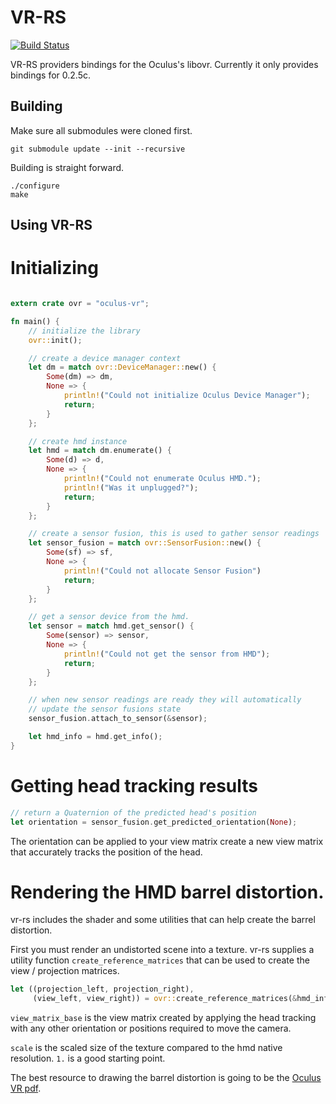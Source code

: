 VR-RS
=====

[![Build Status](https://travis-ci.org/csherratt/vr-rs.svg?branch=master)](https://travis-ci.org/csherratt/vr-rs)

VR-RS providers bindings for the Oculus's libovr. Currently it only provides bindings for 0.2.5c.

Building
--------

Make sure all submodules were cloned first.

    git submodule update --init --recursive

Building is straight forward.

    ./configure
    make


Using VR-RS
-----------

# Initializing

```rust

extern crate ovr = "oculus-vr";

fn main() {
    // initialize the library
    ovr::init();

    // create a device manager context
    let dm = match ovr::DeviceManager::new() {
        Some(dm) => dm,
        None => {
            println!("Could not initialize Oculus Device Manager");
            return;
        }
    };

    // create hmd instance
    let hmd = match dm.enumerate() {
        Some(d) => d,
        None => {
            println!("Could not enumerate Oculus HMD.");
            println!("Was it unplugged?");
            return;
        }
    };

    // create a sensor fusion, this is used to gather sensor readings
    let sensor_fusion = match ovr::SensorFusion::new() {
        Some(sf) => sf,
        None => {
            println!("Could not allocate Sensor Fusion")
            return;
        }
    };

    // get a sensor device from the hmd.
    let sensor = match hmd.get_sensor() {
        Some(sensor) => sensor,
        None => {
            println!("Could not get the sensor from HMD");
            return;
        }
    };

    // when new sensor readings are ready they will automatically
    // update the sensor fusions state
    sensor_fusion.attach_to_sensor(&sensor);

    let hmd_info = hmd.get_info();
}
```

# Getting head tracking results

```rust
// return a Quaternion of the predicted head's position
let orientation = sensor_fusion.get_predicted_orientation(None);
```

The orientation can be applied to your view matrix create a new view matrix that accurately tracks
the position of the head.

# Rendering the HMD barrel distortion.

vr-rs includes the shader and some utilities that can help create the barrel distortion.

First you must render an undistorted scene into a texture. vr-rs supplies a utility
function `create_reference_matrices` that can be used to create the view / projection matrices.

```rust
let ((projection_left, projection_right),
     (view_left, view_right)) = ovr::create_reference_matrices(&hmd_info, &view_matrix_base, scale);
```

`view_matrix_base` is the view matrix created by applying the head tracking with any other orientation
or positions required to move the camera.

`scale` is the scaled size of the texture compared to the hmd native resolution. `1.` is a good starting
point.

The best resource to drawing the barrel distortion is going to be the
[Oculus VR pdf](http://static.oculusvr.com/sdk-downloads/documents/Oculus_SDK_Overview.pdf#subsection.5.5).